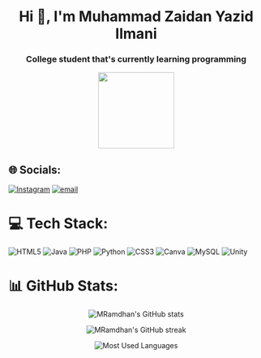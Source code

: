 <h1 align="center">Hi 👋, I'm Muhammad Zaidan Yazid Ilmani</h1>
<h3 align="center">College student that's currently learning programming</h3>
<div align="center">
  <img height="150" src="https://media3.giphy.com/media/v1.Y2lkPTc5MGI3NjExMDZpeWUxN2o3ZG8yOGxwMTliano1ODFuY3gzb3g0NW1pZjcyMXpsbiZlcD12MV9pbnRlcm5hbF9naWZfYnlfaWQmY3Q9Zw/zB5na8URITKyvAGxdE/giphy.gif"  />
</div>

## 🌐 Socials:
[![Instagram](https://img.shields.io/badge/Instagram-%23E4405F.svg?logo=Instagram&logoColor=white)](https://instagram.com/zaism._) [![email](https://img.shields.io/badge/Email-D14836?logo=gmail&logoColor=white)](mailto:zaidanbg2@gmail.com) 

# 💻 Tech Stack:
![HTML5](https://img.shields.io/badge/html5-%23E34F26.svg?style=plastic&logo=html5&logoColor=white) ![Java](https://img.shields.io/badge/java-%23ED8B00.svg?style=plastic&logo=openjdk&logoColor=white) ![PHP](https://img.shields.io/badge/php-%23777BB4.svg?style=plastic&logo=php&logoColor=white) ![Python](https://img.shields.io/badge/python-3670A0?style=plastic&logo=python&logoColor=ffdd54) ![CSS3](https://img.shields.io/badge/css3-%231572B6.svg?style=plastic&logo=css3&logoColor=white) ![Canva](https://img.shields.io/badge/Canva-%2300C4CC.svg?style=plastic&logo=Canva&logoColor=white) ![MySQL](https://img.shields.io/badge/mysql-4479A1.svg?style=plastic&logo=mysql&logoColor=white) ![Unity](https://img.shields.io/badge/unity-%23000000.svg?style=plastic&logo=unity&logoColor=white)

# 📊 GitHub Stats:
<p align="center">
  <img src="https://github-readme-stats.vercel.app/api?username=zdnzcp&show_icons=true&theme=great-gatsby&hide_border=false" alt="MRamdhan's GitHub stats">
</p>

<p align="center">
  <img src="https://github-readme-streak-stats.herokuapp.com/?user=zdnzcp&theme=great-gatsby&hide_border=false" alt="MRamdhan's GitHub streak">
</p>

<p align="center">
  <img src="https://github-readme-stats.vercel.app/api/top-langs/?username=zdnzcp&layout=compact&theme=great-gatsby&hide_border=false" alt="Most Used Languages">
</p>


